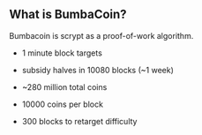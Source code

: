 

What is BumbaCoin?
----------------

Bumbacoin is scrypt as a proof-of-work algorithm.
 - 1 minute block targets
 - subsidy halves in 10080 blocks (~1 week)
 - ~280 million total coins

 - 10000 coins per block
 - 300 blocks to retarget difficulty

